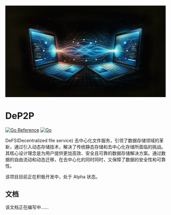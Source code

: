 ![flow diagram](public/defs.jpg)

# DeP2P

[![Go Reference](https://pkg.go.dev/badge/github.com/klauspost/reedsolomon.svg)](https://pkg.go.dev/github.com/bpfs/defs) [![Go](https://github.com/klauspost/reedsolomon/actions/workflows/go.yml/badge.svg)]()

DeFS(Decentralized file service) 去中心化文件服务，引领了数据存储领域的革新，通过引入动态存储技术，解决了传统静态存储和去中心化存储所面临的挑战。其核心设计理念是为用户提供更加高效、安全且可靠的数据存储解决方案。通过数据的自由流动和动态迁移，在去中心化的同时同时，又保障了数据的安全性和可靠性。

该项目目前正在积极开发中，处于 Alpha 状态。

## 文档

该文档正在编写中……